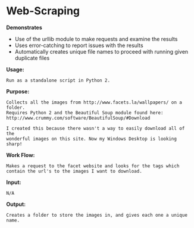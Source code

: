 # Web-Scraping

**Demonstrates**
* Use of the urllib module to make requests and examine the results
* Uses error-catching to report issues with the results
* Automatically creates unique file names to proceed with running given duplicate files

**Usage:**

    Run as a standalone script in Python 2.
    
**Purpose:**

    Collects all the images from http://www.facets.la/wallpapers/ on a folder. 
    Requires Python 2 and the Beautiful Soup module found here: 
    http://www.crummy.com/software/BeautifulSoup/#Download
     
    I created this because there wasn't a way to easily download all of the
    wonderful images on this site. Now my Windows Desktop is looking sharp!
    
**Work Flow:**

    Makes a request to the facet website and looks for the tags which
    contain the url's to the images I want to download. 
    
 **Input:**
 
    N/A
   
**Output:**

    Creates a folder to store the images in, and gives each one a unique name.
    
